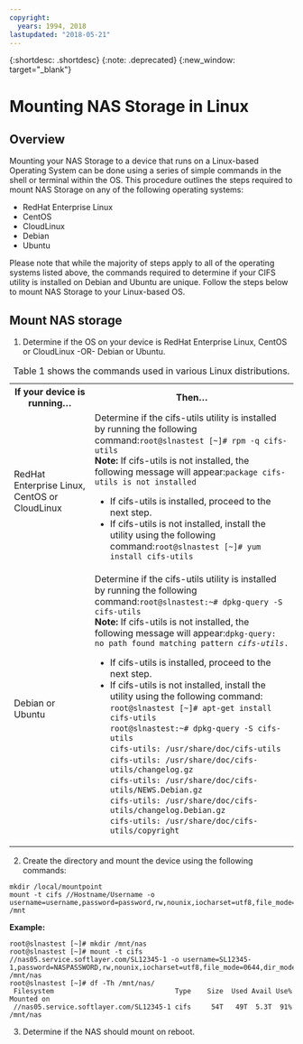 ```yaml
---
copyright:
  years: 1994, 2018
lastupdated: "2018-05-21"
---
```

{:shortdesc: .shortdesc}
{:note: .deprecated}
{:new_window: target="_blank"}

# Mounting NAS Storage in Linux

## Overview

Mounting your NAS Storage to a device that runs on a Linux-based Operating System can be done using a series of simple commands in the shell or terminal within the OS. This procedure outlines the steps required to mount NAS Storage on any of the following operating systems:

* RedHat Enterprise Linux
* CentOS
* CloudLinux
* Debian
* Ubuntu

Please note that while the majority of steps apply to all of the operating systems listed above, the commands required to determine if your CIFS utility is installed on Debian and Ubuntu are unique.  Follow the steps below to mount NAS Storage to your Linux-based OS.

## Mount NAS storage

1. Determine if the OS on your device is RedHat Enterprise Linux, CentOS or CloudLinux -OR- Debian or Ubuntu.
<table>
  <caption>Table 1 shows the commands used in various Linux distributions.</caption>
   <colgroup> <col/> <col/> </colgroup>
     <tr>
       <th>If your device is running…</th>
       <th>Then…</th>
     </tr>
     <tr>
       <td>RedHat Enterprise Linux, CentOS or CloudLinux</td>
       <td>Determine if the cifs-utils utility is installed by running the following command:<code>root@slnastest [~]# rpm -q cifs-utils</code><br/> <strong>Note:</strong> If cifs-utils is not installed, the following message will appear:<code>package cifs-utils is not installed</code>
         <ul>
           <li>If cifs-utils is installed, proceed to the next step.</li>
           <li>If cifs-utils is not installed, install the utility using the following command:<code>root@slnastest [~]# yum install cifs-utils</code></li>
         </ul>
       </td>
     </tr>
     <tr>
       <td>Debian or Ubuntu</td>
       <td>Determine if the cifs-utils utility is installed by running the following command:<code>root@slnastest:~# dpkg-query -S cifs-utils</code><br/><strong>Note:</strong> If cifs-utils is not installed, the following message will appear:<code>dpkg-query: no path found matching pattern <em>cifs-utils</em>.</code>
          <ul>
            <li>If cifs-utils is installed, proceed to the next step.</li>
            <li>If cifs-utils is not installed, install the utility using the following command: <code>root@slnastest [~]# apt-get install cifs-utils</code> <br/> <code>root@slnastest:~# dpkg-query -S cifs-utils</code><br/><code>cifs-utils: /usr/share/doc/cifs-utils</code><br/><code>cifs-utils: /usr/share/doc/cifs-utils/changelog.gz</code><br/><code>cifs-utils: /usr/share/doc/cifs-utils/NEWS.Debian.gz</code><br/><code>cifs-utils: /usr/share/doc/cifs-utils/changelog.Debian.gz</code><br/><code>cifs-utils: /usr/share/doc/cifs-utils/copyright</code></li>
           </ul>
       </td>
     </tr>
</table>

2. Create the directory and mount the device using the following commands:
  ```
  mkdir /local/mountpoint
  mount -t cifs //Hostname/Username -o              username=username,password=password,rw,nounix,iocharset=utf8,file_mode=0644,dir_mode=0755,sec=ntlmssp /mnt
```
 **Example:**
```
root@slnastest [~]# mkdir /mnt/nas
root@slnastest [~]# mount -t cifs //nas05.service.softlayer.com/SL12345-1 -o username=SL12345-1,password=NASPASSWORD,rw,nounix,iocharset=utf8,file_mode=0644,dir_mode=0755,sec=ntlmssp /mnt/nas
root@slnastest [~]# df -Th /mnt/nas/
 Filesystem                              Type    Size  Used Avail Use% Mounted on
 //nas05.service.softlayer.com/SL12345-1 cifs     54T   49T  5.3T  91% /mnt/nas
```

3. Determine if the NAS should mount on reboot.
